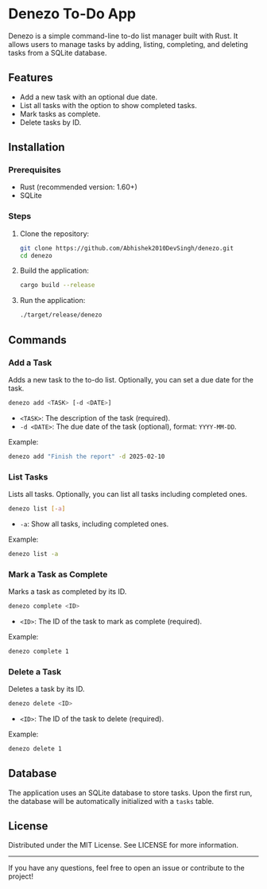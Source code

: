 # Denezo To-Do App

Denezo is a simple command-line to-do list manager built with Rust. It allows users to manage tasks by adding, listing, completing, and deleting tasks from a SQLite database.

## Features
- Add a new task with an optional due date.
- List all tasks with the option to show completed tasks.
- Mark tasks as complete.
- Delete tasks by ID.

## Installation

### Prerequisites
- Rust (recommended version: 1.60+)
- SQLite

### Steps
1. Clone the repository:
   ```bash
   git clone https://github.com/Abhishek2010DevSingh/denezo.git
   cd denezo
   ```

2. Build the application:
   ```bash
   cargo build --release
   ```

3. Run the application:
   ```bash
   ./target/release/denezo
   ```

## Commands

### Add a Task
Adds a new task to the to-do list. Optionally, you can set a due date for the task.

```bash
denezo add <TASK> [-d <DATE>]
```

- `<TASK>`: The description of the task (required).
- `-d <DATE>`: The due date of the task (optional), format: `YYYY-MM-DD`.

Example:
```bash
denezo add "Finish the report" -d 2025-02-10
```

### List Tasks
Lists all tasks. Optionally, you can list all tasks including completed ones.

```bash
denezo list [-a]
```

- `-a`: Show all tasks, including completed ones.

Example:
```bash
denezo list -a
```

### Mark a Task as Complete
Marks a task as completed by its ID.

```bash
denezo complete <ID>
```

- `<ID>`: The ID of the task to mark as complete (required).

Example:
```bash
denezo complete 1
```

### Delete a Task
Deletes a task by its ID.

```bash
denezo delete <ID>
```

- `<ID>`: The ID of the task to delete (required).

Example:
```bash
denezo delete 1
```

## Database
The application uses an SQLite database to store tasks. Upon the first run, the database will be automatically initialized with a `tasks` table.

## License
Distributed under the MIT License. See LICENSE for more information.

---

If you have any questions, feel free to open an issue or contribute to the project!
